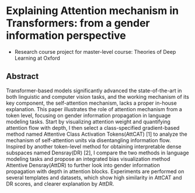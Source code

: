 # Explaining Attention mechanism in Transformers: from a gender information perspective

* Research course project for master-level course: Theories of Deep Learning at Oxford

## Abstract
Transformer-based models significantly advanced the state-of-the-art in both linguistic
and computer vision tasks, and the working mechanism of its key component,
the self-attention mechanism, lacks a proper in-house explanation. This paper
illustrates the role of attention mechanism from a token level, focusing on gender
information propagation in language modeling tasks. Start by visualizing attention
weight and quantifying attention flow with depth, I then select a class-specified
gradient-based method named Attentive Class Activation Tokens(AttCAT) [1] to
analyze the mechanism of self-attention units via disentangling information flow.
Inspired by another token-level method for obtaining interpretable dense subspaces
named Densray(DR) [2], I compare the two methods in language modeling tasks
and propose an integrated bias visualization method Attentive Densray(AttDR) to
further look into gender information propagation with depth in attention blocks.
Experiments are performed on several templates and datasets, which show high
similarity in AttCAT and DR scores, and clearer explanation by AttDR.

